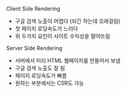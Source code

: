 Client Side Rendering
- 구글 검색 노출이 어렵다 (되긴 하는데 오래걸림)
- 첫 페이지 로딩속도가 느리다
- 위 두가지 요인이 사이트 수익성을 떨어뜨림

Server Side Rendering
- 서버에서 미리 HTML 웹페이지를 만들어서 보냄
- 구글 검색 노출도 잘 됨
- 페이지 로딩속도가 빠름
- 원하는 부분에서는 CSR도 가능